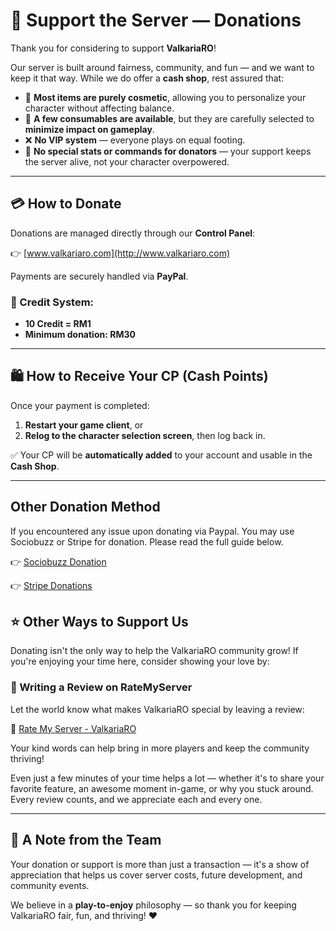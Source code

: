 # 💖 Support the Server — Donations

Thank you for considering to support **ValkariaRO**!

Our server is built around fairness, community, and fun — and we want to keep it that way. While we do offer a **cash shop**, rest assured that:

- 🧥 **Most items are purely cosmetic**, allowing you to personalize your character without affecting balance.
- 🍬 **A few consumables are available**, but they are carefully selected to **minimize impact on gameplay**.
- ❌ **No VIP system** — everyone plays on equal footing.
- 💪 **No special stats or commands for donators** — your support keeps the server alive, not your character overpowered.

---

## 💳 How to Donate

Donations are managed directly through our **Control Panel**:

👉 [www.valkariaro.com](http://www.valkariaro.com)

Payments are securely handled via **PayPal**.

### 📌 Credit System:

- **10 Credit = RM1**
- **Minimum donation: RM30**

---

## 🛍️ How to Receive Your CP (Cash Points)

Once your payment is completed:

1. **Restart your game client**, or  
2. **Relog to the character selection screen**, then log back in.

✅ Your CP will be **automatically added** to your account and usable in the **Cash Shop**.

---

## Other Donation Method

If you encountered any issue upon donating via Paypal. You may use Sociobuzz or Stripe for donation. Please read the full guide below.

👉 [Sociobuzz Donation](donate/sbuzz.md)

👉 [Stripe Donations](https://valkariaro.com/?module=donate&action=stripeindex)

## ⭐ Other Ways to Support Us

Donating isn't the only way to help the ValkariaRO community grow! If you're enjoying your time here, consider showing your love by:

### 📝 Writing a Review on RateMyServer

Let the world know what makes ValkariaRO special by leaving a review:

🔗 [Rate My Server - ValkariaRO](https://ratemyserver.net/index.php?page=detailedlistserver&serid=22935&itv=6&url_sname=ValkariaRO)

Your kind words can help bring in more players and keep the community thriving!

Even just a few minutes of your time helps a lot — whether it's to share your favorite feature, an awesome moment in-game, or why you stuck around. Every review counts, and we appreciate each and every one.

---

## 💬 A Note from the Team

Your donation or support is more than just a transaction — it's a show of appreciation that helps us cover server costs, future development, and community events.

We believe in a **play-to-enjoy** philosophy — so thank you for keeping ValkariaRO fair, fun, and thriving! ❤️
